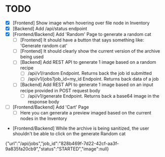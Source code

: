 # TODO

- [x] [Frontend] Show image when hovering over file node in Inventory
- [x] [Backend] Add /api/status endpoint
- [x] [Frontend/Backend] Add 'Random' Page to generate a random cat
  - [ ] [Frontend] It should have a button that says something like: 'Generate random cat'
  - [ ] [Frontend] It should clearly show the current version of the archive being used
  - [ ] [Backend] Add REST API to generate 1 image based on a random recipe
    - [ ] /api/v1/random Endpoint. Returns back the job id submitted
    - [ ] /api/v1/jobs?job_id=my_id Endpoint. Returns back data of a job
  - [ ] [Backend] Add REST API to generate 1 image based on an input recipe provided in POST request body
    - [ ] /api/v1/generate Endpoint. Returns back a base64 image in the response body
- [ ] [Frontend/Backend] Add 'Cart' Page
  - [ ] Here you can generate a preview imaged based on the current nodes in the Inventory

- [Frontend/Backend] While the archive is being sanitized, the user shouldn't be able to click on the generate Random cat

{"url":"/api/jobs","job_id":"828b469f-7d22-42cf-aa3f-9a835fa20cb9","status":"STARTED","image":null}